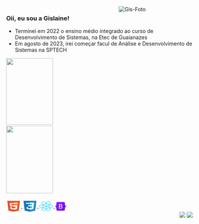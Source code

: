 <img align="right" alt="Gis-Foto" width="200" src="https://cdn.discordapp.com/attachments/968584770839781426/1026262182264045640/20220925_221824-ANIMATION.gif">

### Oii, eu sou a Gislaine!
* Terminei em 2022 o ensino médio integrado ao curso de Desenvolvimento de Sistemas, na Etec de Guaianazes
* Em agosto de 2023, irei começar facul de Análise e Desenvolvimento de Sistemas na SPTECH


<div>
  <a href="https://github.com/Gislaine09">
  <img height="180em" width="50%" src="https://github-readme-stats.vercel.app/api?username=Gislaine09&show_icons=true&theme=radical&include_all_commits=true&count_private=true"/>
  <img height="183em" width="50%" src="https://github-readme-stats.vercel.app/api/top-langs/?username=Gislaine09&layout=compact&langs_count=7&theme=radical"/>
</div>
  
<div style="display: inline_block"><br>
  <img align="center" alt="Gis-HTML" height="30" width="40" src="https://raw.githubusercontent.com/devicons/devicon/master/icons/html5/html5-original.svg">
  <img align="center" alt="Gis-CSS" height="30" width="40" src="https://raw.githubusercontent.com/devicons/devicon/master/icons/css3/css3-original.svg">
  <img align="center" alt="Gis-React" height="30" width="40" src="https://raw.githubusercontent.com/devicons/devicon/master/icons/react/react-original.svg">
  <img align="center" alt="Gis-Boot" width="30" width="40" src="https://raw.githubusercontent.com/devicons/devicon/master/icons/bootstrap/bootstrap-original.svg">
</div>

<div align="right"> 
  <a href="https://instagram.com/gislainecoutinho5808" target="_blank"><img src="https://img.shields.io/badge/-Instagram-%23E4405F?style=for-the-badge&logo=instagram&logoColor=white" target="_blank"></a>
  <a href="https://www.linkedin.com/in/gislaine-coutinho-a47589249/" target="_blank"><img src="https://img.shields.io/badge/-LinkedIn-%230077B5?style=for-the-badge&logo=linkedin&logoColor=white" target="_blank"></a> 
</div>


